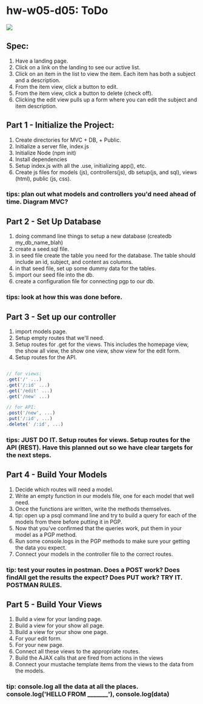 # hw-w05-d05:  ToDo

![](https://giphy.com/gifs/26ufnwz3wDUli7GU0/html5)

## Spec: 

1. Have a landing page.
2. Click on a link on the landing to see our active list.
3. Click on an item in the list to view the item.  Each item has both a subject and a description.
4. From the item view, click a button to edit.
5. From the item view, click a button to delete (check off).
6. Clicking the edit view pulls up a form where you can edit the subject and item description.


## Part 1 - Initialize the Project:
1. Create directories for MVC + DB, + Public.
2. Initialize a server file, index.js
3. Initialize Node (npm init)
4. Install dependencies
5. Setup index.js with all the .use, initializing app(), etc.
6. Create js files for models (js), controllers(js), db setup(js, and sql), views (html), public (js, css).

### tips: plan out what models and controllers you'd need ahead of time.  Diagram MVC?

## Part 2 - Set Up Database
1. doing command line things to setup a new database (createdb my_db_name_blah)
2. create a seed.sql file.
3. in seed file create the table you need for the database.  The table should include an id, subject, and content as columns.
4. in that seed file, set up some dummy data for the tables.
5. import our seed file into the db.
6. create a configuration file for connecting pgp to our db.

### tips: look at how this was done before.

## Part 3 - Set up our controller
1. import models page.
2. Setup empty routes that we'll need.  
3. Setup routes for .get for the views.  This includes the homepage view, the show all view, the show one view, show view for the edit form.
4. Setup routes for the API.  

```javascript

// for views:
.get('/' ...)
.get('/:id' ...)
.get('/edit' ...)
.get('/new' ...)

// for API:
.post('/new', ...)
.put('/:id', ...)
.delete(' /:id', ...)

```

### tips:  JUST DO IT.  Setup routes for views.  Setup routes for the API (REST).  Have this planned out so we have clear targets for the next steps.

## Part 4 - Build Your Models
1. Decide which routes will need a model.
2. Write an empty function in our models file, one for each model that well need.
3. Once the functions are written, write the methods themselves.
4. tip: open up a psql command line and try to build a query for each of the models from there before putting it in PGP.
5. Now that you've confirmed that the queries work, put them in your model as a PGP method.  
6. Run some console.logs in the PGP methods to make sure your getting the data you expect.
7. Connect your models in the controller file to the correct routes.

### tip: test your routes in postman.  Does a POST work?  Does findAll get the results the expect? Does PUT work?  TRY IT.  POSTMAN RULES.

## Part 5 - Build Your Views
1. Build a view for your landing page.
2. Build a view for your show all page.
3. Build a view for your show one page.
4. For your edit form.
5. For your new page.
6. Connect all these views to the appropriate routes.
7. Build the AJAX calls that are fired from actions in the views
8. Connect your mustache template items from the views to the data from the models.

### tip: console.log all the data at all the places.  console.log('HELLO FROM _______'), console.log(data)







